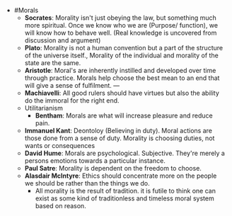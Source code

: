 - #Morals
	- **Socrates**: Morality isn't just obeying the law, but something much more spiritual. Once we know who we are (Purpose/ function), we will know how to behave well. (Real knowledge is uncovered from discussion and argument)
	- **Plato**: Morality is not a human convention but a part of the structure of the universe itself., Morality of the individual and morality of the state are the same.
	- **Aristotle**: Moral's are inherently instilled and developed over time through practice. Morals help choose the best mean to an end that will give a sense of fulfilment. —
	- **Machiavelli**: All good rulers should have virtues but also the ability do the immoral for the right end.
	- Utilitarianism
		- **Bentham**: Morals are what will increase pleasure and reduce pain.
	- **Immanuel Kant**: Deontoloy (Believing in duty). Moral actions are those done from a sense of duty. Morality is choosing duties, not wants or consequences
	- **David Hume**: Morals are psychological. Subjective. They're merely a persons emotions towards a particular instance.
	- **Paul Satre**: Morality is dependent on the freedom to choose.
	- **Alasdair McIntyre**: Ethics should concentrate more on the people we should be rather than the things we do.
		- All morality is the result of tradition. it is futile to think one can  exist as some kind of traditionless and timeless moral system based on reason.